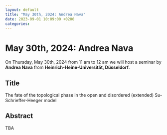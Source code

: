 ```yaml
---
layout: default
title: "May 30th, 2024: Andrea Nava"
date: 2023-09-01 10:09:00 +0200
categories:
---
```


# May 30th, 2024: Andrea Nava

On Thursday, May 30th, 2024 from 11 am to 12 am we will host a seminar by **Andrea Nava** from **Heinrich-Heine-Universität, Düsseldorf**. 

## Title

The fate of the topological phase in the open and disordered (extended) Su-Schrieffer-Heeger model

## Abstract 

TBA






